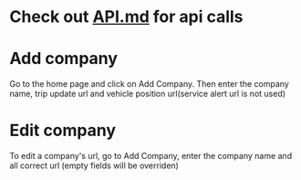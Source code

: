 # Check out [API.md](./API.md) for api calls

# Add company
Go to the home page and click on Add Company. Then enter the company name, trip update url and vehicle position url(service alert url is not used)

# Edit company
To edit a company's url, go to Add Company, enter the company name and all correct url (empty fields will be overriden)